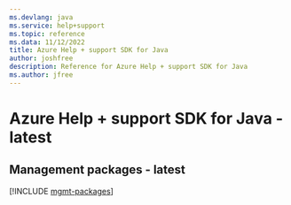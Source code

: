 ```yaml
---
ms.devlang: java
ms.service: help+support
ms.topic: reference
ms.data: 11/12/2022
title: Azure Help + support SDK for Java
author: joshfree
description: Reference for Azure Help + support SDK for Java
ms.author: jfree
---
```

# Azure Help + support SDK for Java - latest

## Management packages - latest
[!INCLUDE [mgmt-packages](help-+-support-mgmt-index.md)]